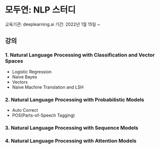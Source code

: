 # 모두연: NLP 스터디

교육기관: deeplearning.ai
기간: 2022년 1월 15일 ~

## 강의
### 1. Natural Language Processing with Classification and Vector Spaces
  - Logistic Regression
  - Naive Bayes
  - Vectors
  - Naive Machine Translation and LSH
### 2. Natural Language Processing with Probabilistic Models
  - Auto Correct
  - POS(Parts-of-Speech Tagging)
### 3. Natural Language Processing with Sequence Models
### 4. Natural Language Processing with Attention Models
